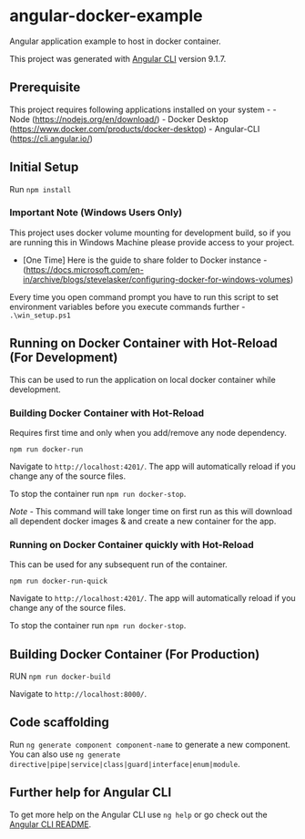# angular-docker-example
Angular application example to host in docker container.

This project was generated with [Angular CLI](https://github.com/angular/angular-cli) version 9.1.7.

## Prerequisite
This project requires following applications installed on your system -
    - Node (https://nodejs.org/en/download/)
    - Docker Desktop (https://www.docker.com/products/docker-desktop)
    - Angular-CLI (https://cli.angular.io/)

## Initial Setup
Run `npm install`

### Important Note (Windows Users Only)
This project uses docker volume mounting for development build, so if you are running this in Windows Machine please provide access to your project.
- [One Time] Here is the guide to share folder to Docker instance - (https://docs.microsoft.com/en-in/archive/blogs/stevelasker/configuring-docker-for-windows-volumes)

Every time you open command prompt you have to run this script to set environment variables before you execute commands further -
`.\win_setup.ps1`

## Running on Docker Container with Hot-Reload (For Development)
This can be used to run the application on local docker container while development.

### Building Docker Container with Hot-Reload
Requires first time and only when you add/remove any node dependency.

`npm run docker-run`

Navigate to `http://localhost:4201/`. The app will automatically reload if you change any of the source files.

To stop the container run `npm run docker-stop`.

*Note -* This command will take longer time on first run as this will download all dependent docker images & and create a new container for the app.

### Running on Docker Container quickly with Hot-Reload
This can be used for any subsequent run of the container.

`npm run docker-run-quick`

Navigate to `http://localhost:4201/`. The app will automatically reload if you change any of the source files.

To stop the container run `npm run docker-stop`.

## Building Docker Container (For Production)

RUN `npm run docker-build`

Navigate to `http://localhost:8000/`.

## Code scaffolding

Run `ng generate component component-name` to generate a new component. You can also use `ng generate directive|pipe|service|class|guard|interface|enum|module`.

## Further help for Angular CLI

To get more help on the Angular CLI use `ng help` or go check out the [Angular CLI README](https://github.com/angular/angular-cli/blob/master/README.md).
